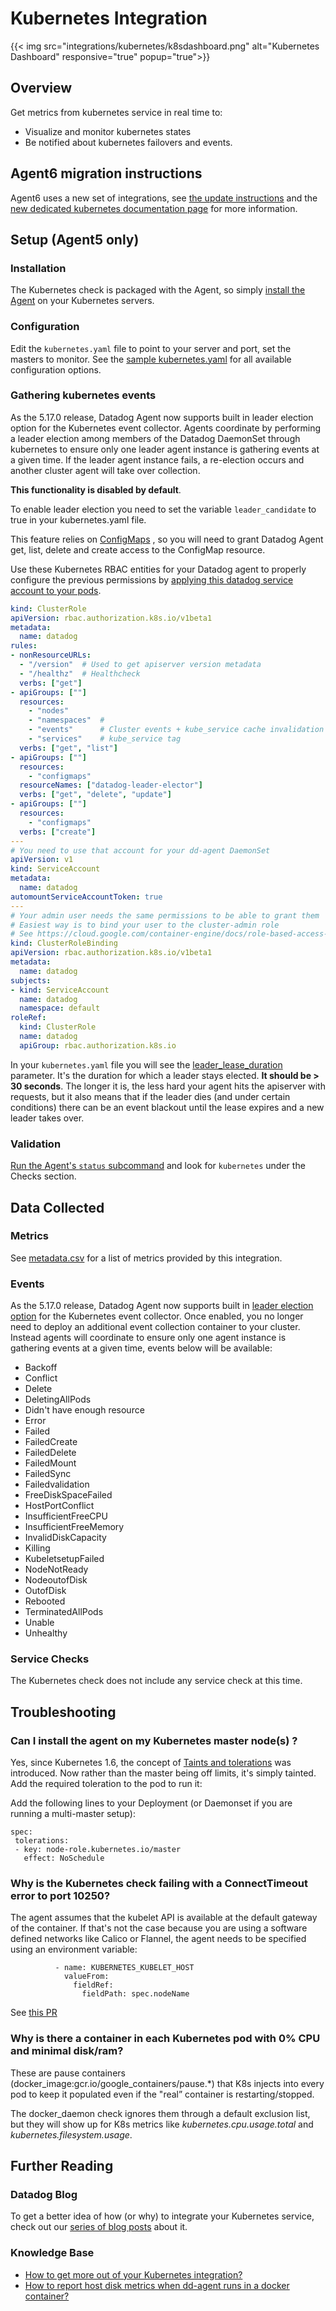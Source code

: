 # Kubernetes Integration
{{< img src="integrations/kubernetes/k8sdashboard.png" alt="Kubernetes Dashboard" responsive="true" popup="true">}}
## Overview

Get metrics from kubernetes service in real time to:

* Visualize and monitor kubernetes states
* Be notified about kubernetes failovers and events.

## Agent6 migration instructions

Agent6 uses a new set of integrations, see [the update instructions][1] and the [new dedicated kubernetes documentation page][2] for more information.

## Setup (Agent5 only)
### Installation

The Kubernetes check is packaged with the Agent, so simply [install the Agent][3] on your Kubernetes servers.

### Configuration

Edit the `kubernetes.yaml` file to point to your server and port, set the masters to monitor. See the [sample kubernetes.yaml][4] for all available configuration options.

### Gathering kubernetes events

As the 5.17.0 release, Datadog Agent now supports built in leader election option for the Kubernetes event collector. Agents coordinate by performing a leader election among members of the Datadog DaemonSet through kubernetes to ensure only one leader agent instance is gathering events at a given time.
If the leader agent instance fails, a re-election occurs and another cluster agent will take over collection.

**This functionality is disabled by default**.

To enable leader election you need to set the variable `leader_candidate` to true in your kubernetes.yaml file.

This feature relies on [ConfigMaps][5] , so you will need to grant Datadog Agent get, list, delete and create access to the ConfigMap resource.

Use these Kubernetes RBAC entities for your Datadog agent to properly configure the previous permissions by [applying this datadog service account to your pods][6].

```yaml
kind: ClusterRole
apiVersion: rbac.authorization.k8s.io/v1beta1
metadata:
  name: datadog
rules:
- nonResourceURLs:
  - "/version"  # Used to get apiserver version metadata
  - "/healthz"  # Healthcheck
  verbs: ["get"]
- apiGroups: [""]
  resources:
    - "nodes"
    - "namespaces"  #
    - "events"      # Cluster events + kube_service cache invalidation
    - "services"    # kube_service tag
  verbs: ["get", "list"]
- apiGroups: [""]
  resources:
    - "configmaps"
  resourceNames: ["datadog-leader-elector"]
  verbs: ["get", "delete", "update"]
- apiGroups: [""]
  resources:
    - "configmaps"
  verbs: ["create"]
---
# You need to use that account for your dd-agent DaemonSet
apiVersion: v1
kind: ServiceAccount
metadata:
  name: datadog
automountServiceAccountToken: true
---
# Your admin user needs the same permissions to be able to grant them
# Easiest way is to bind your user to the cluster-admin role
# See https://cloud.google.com/container-engine/docs/role-based-access-control#setting_up_role-based_access_control
kind: ClusterRoleBinding
apiVersion: rbac.authorization.k8s.io/v1beta1
metadata:
  name: datadog
subjects:
- kind: ServiceAccount
  name: datadog
  namespace: default
roleRef:
  kind: ClusterRole
  name: datadog
  apiGroup: rbac.authorization.k8s.io
```

In your `kubernetes.yaml` file you will see the [leader_lease_duration][7] parameter. It's the duration for which a leader stays elected. **It should be > 30 seconds**.
The longer it is, the less hard your agent hits the apiserver with requests, but it also means that if the leader dies (and under certain conditions) there can be an event blackout until the lease expires and a new leader takes over.

### Validation

[Run the Agent's `status` subcommand][8] and look for `kubernetes` under the Checks section.

## Data Collected
### Metrics
See [metadata.csv][9] for a list of metrics provided by this integration.

### Events

As the 5.17.0 release, Datadog Agent now supports built in [leader election option](#gathering-kubernetes-events) for the Kubernetes event collector. Once enabled, you no longer need to deploy an additional event collection container to your cluster. Instead agents will coordinate to ensure only one agent instance is gathering events at a given time, events below will be available:

* Backoff
* Conflict
* Delete
* DeletingAllPods
* Didn't have enough resource
* Error
* Failed
* FailedCreate
* FailedDelete
* FailedMount
* FailedSync
* Failedvalidation
* FreeDiskSpaceFailed
* HostPortConflict
* InsufficientFreeCPU
* InsufficientFreeMemory
* InvalidDiskCapacity
* Killing
* KubeletsetupFailed
* NodeNotReady
* NodeoutofDisk
* OutofDisk
* Rebooted
* TerminatedAllPods
* Unable
* Unhealthy

### Service Checks
The Kubernetes check does not include any service check at this time.

## Troubleshooting
### Can I install the agent on my Kubernetes master node(s) ?
Yes, since Kubernetes 1.6, the concept of [Taints and tolerations][10] was introduced. Now rather than the master being off limits, it's simply tainted.  Add the required toleration to the pod to run it:

Add the following lines to your Deployment (or Daemonset if you are running a multi-master setup):
```
spec:
 tolerations:
 - key: node-role.kubernetes.io/master
   effect: NoSchedule
```

### Why is the Kubernetes check failing with a ConnectTimeout error to port 10250?
The agent assumes that the kubelet API is available at the default gateway of the container. If that's not the case because you are using a software defined networks like Calico or Flannel, the agent needs to be specified using an environment variable:
```
          - name: KUBERNETES_KUBELET_HOST
            valueFrom:
              fieldRef:
                fieldPath: spec.nodeName
```
See [this PR][11]

###  Why is there a container in each Kubernetes pod with 0% CPU and minimal disk/ram?
These are pause containers (docker_image:gcr.io/google_containers/pause.*) that K8s injects into every pod to keep it populated even if the "real” container is restarting/stopped.

The docker_daemon check ignores them through a default exclusion list, but they will show up for K8s metrics like *kubernetes.cpu.usage.total* and *kubernetes.filesystem.usage*.

## Further Reading
### Datadog Blog
To get a better idea of how (or why) to integrate your Kubernetes service, check out our [series of blog posts][12] about it.

### Knowledge Base
* [How to get more out of your Kubernetes integration?][13]
* [How to report host disk metrics when dd-agent runs in a docker container?][14]


[1]: https://github.com/DataDog/datadog-agent/blob/master/docs/agent/changes.md#kubernetes-support
[2]: https://docs.datadoghq.com/agent/basic_agent_usage/kubernetes/
[3]: https://app.datadoghq.com/account/settings#agent
[4]: https://github.com/DataDog/integrations-core/blob/master/kubernetes/conf.yaml.example
[5]: https://kubernetes.io/docs/api-reference/v1.7/#configmap-v1-core
[6]: https://kubernetes.io/docs/tasks/configure-pod-container/configure-service-account/
[7]: https://github.com/DataDog/integrations-core/blob/master/kubernetes/conf.yaml.example#L118
[8]: https://docs.datadoghq.com/agent/faq/agent-commands/#agent-status-and-information
[9]: https://github.com/DataDog/integrations-core/blob/master/kubernetes/metadata.csv
[10]: http://blog.kubernetes.io/2017/03/advanced-scheduling-in-kubernetes.html
[11]: https://github.com/DataDog/dd-agent/pull/3051
[12]: https://www.datadoghq.com/blog/monitoring-kubernetes-era/
[13]: https://docs.datadoghq.com/agent/faq/how-to-get-more-out-of-your-kubernetes-integration
[14]: https://docs.datadoghq.com/agent/faq/how-to-report-host-disk-metrics-when-dd-agent-runs-in-a-docker-container
